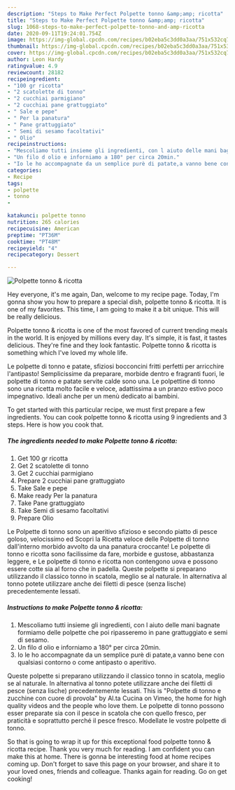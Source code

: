 ```yaml
---
description: "Steps to Make Perfect Polpette tonno &amp;amp; ricotta"
title: "Steps to Make Perfect Polpette tonno &amp;amp; ricotta"
slug: 1068-steps-to-make-perfect-polpette-tonno-and-amp-ricotta
date: 2020-09-11T19:24:01.754Z
image: https://img-global.cpcdn.com/recipes/b02eba5c3dd0a3aa/751x532cq70/polpette-tonno-ricotta-recipe-main-photo.jpg
thumbnail: https://img-global.cpcdn.com/recipes/b02eba5c3dd0a3aa/751x532cq70/polpette-tonno-ricotta-recipe-main-photo.jpg
cover: https://img-global.cpcdn.com/recipes/b02eba5c3dd0a3aa/751x532cq70/polpette-tonno-ricotta-recipe-main-photo.jpg
author: Leon Hardy
ratingvalue: 4.9
reviewcount: 28182
recipeingredient:
- "100 gr ricotta"
- "2 scatolette di tonno"
- "2 cucchiai parmigiano"
- "2 cucchiai pane grattuggiato"
- " Sale e pepe"
- " Per la panatura"
- " Pane grattuggiato"
- " Semi di sesamo facoltativi"
- " Olio"
recipeinstructions:
- "Mescoliamo tutti insieme gli ingredienti, con l aiuto delle mani bagnate formiamo delle polpette che poi ripasseremo in pane grattuggiato e semi di sesamo."
- "Un filo d olio e inforniamo a 180° per circa 20min."
- "Io le ho accompagnate da un semplice purè di patate,a vanno bene con qualsiasi contorno o come antipasto o aperitivo."
categories:
- Recipe
tags:
- polpette
- tonno
- 

katakunci: polpette tonno  
nutrition: 265 calories
recipecuisine: American
preptime: "PT36M"
cooktime: "PT48M"
recipeyield: "4"
recipecategory: Dessert

---
```



![Polpette tonno &amp; ricotta](https://img-global.cpcdn.com/recipes/b02eba5c3dd0a3aa/751x532cq70/polpette-tonno-ricotta-recipe-main-photo.jpg)

Hey everyone, it's me again, Dan, welcome to my recipe page. Today, I'm gonna show you how to prepare a special dish, polpette tonno &amp; ricotta. It is one of my favorites. This time, I am going to make it a bit unique. This will be really delicious.

Polpette tonno &amp; ricotta is one of the most favored of current trending meals in the world. It is enjoyed by millions every day. It's simple, it is fast, it tastes delicious. They're fine and they look fantastic. Polpette tonno &amp; ricotta is something which I've loved my whole life.

Le polpette di tonno e patate, sfiziosi bocconcini fritti perfetti per arricchire l&#39;antipasto! Semplicissime da preparare, morbide dentro e fragranti fuori, le polpette di tonno e patate servite calde sono una. Le polpettine di tonno sono una ricetta molto facile e veloce, adattissima a un pranzo estivo poco impegnativo. Ideali anche per un menù dedicato ai bambini.


To get started with this particular recipe, we must first prepare a few ingredients. You can cook polpette tonno &amp; ricotta using 9 ingredients and 3 steps. Here is how you cook that.

<!--inarticleads1-->

##### The ingredients needed to make Polpette tonno &amp; ricotta:

1. Get 100 gr ricotta
1. Get 2 scatolette di tonno
1. Get 2 cucchiai parmigiano
1. Prepare 2 cucchiai pane grattuggiato
1. Take  Sale e pepe
1. Make ready  Per la panatura
1. Take  Pane grattuggiato
1. Take  Semi di sesamo facoltativi
1. Prepare  Olio


Le Polpette di tonno sono un aperitivo sfizioso e secondo piatto di pesce goloso, velocissimo ed Scopri la Ricetta veloce delle Polpette di tonno dall&#39;interno morbido avvolto da una panatura croccante! Le polpette di tonno e ricotta sono facilissime da fare, morbide e gustose, abbastanza leggere, e Le polpette di tonno e ricotta non contengono uova e possono essere cotte sia al forno che in padella. Queste polpette si preparano utilizzando il classico tonno in scatola, meglio se al naturale. In alternativa al tonno potete utilizzare anche dei filetti di pesce (senza lische) precedentemente lessati. 

<!--inarticleads2-->

##### Instructions to make Polpette tonno &amp; ricotta:

1. Mescoliamo tutti insieme gli ingredienti, con l aiuto delle mani bagnate formiamo delle polpette che poi ripasseremo in pane grattuggiato e semi di sesamo.
1. Un filo d olio e inforniamo a 180° per circa 20min.
1. Io le ho accompagnate da un semplice purè di patate,a vanno bene con qualsiasi contorno o come antipasto o aperitivo.


Queste polpette si preparano utilizzando il classico tonno in scatola, meglio se al naturale. In alternativa al tonno potete utilizzare anche dei filetti di pesce (senza lische) precedentemente lessati. This is &#34;Polpette di tonno e zucchine con cuore di provola&#34; by Al.ta Cucina on Vimeo, the home for high quality videos and the people who love them. Le polpette di tonno possono esser preparate sia con il pesce in scatola che con quello fresco, per praticità e soprattutto perché il pesce fresco. Modellate le vostre polpette di tonno. 

So that is going to wrap it up for this exceptional food polpette tonno &amp; ricotta recipe. Thank you very much for reading. I am confident you can make this at home. There is gonna be interesting food at home recipes coming up. Don't forget to save this page on your browser, and share it to your loved ones, friends and colleague. Thanks again for reading. Go on get cooking!
